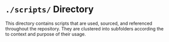 `./scripts/` Directory
=========

This directory contains scripts that are used, sourced, and referenced throughout the repository. They are clustered into subfolders according the to context and purpose of their usage.



